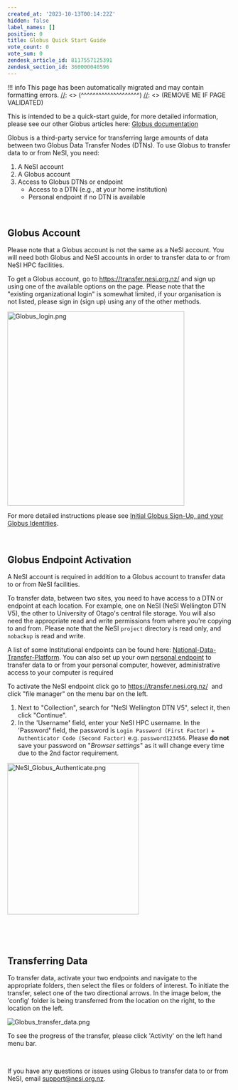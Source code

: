 ```yaml
---
created_at: '2023-10-13T00:14:22Z'
hidden: false
label_names: []
position: 0
title: Globus Quick Start Guide
vote_count: 0
vote_sum: 0
zendesk_article_id: 8117557125391
zendesk_section_id: 360000040596
---
```



[//]: <> (REMOVE ME IF PAGE VALIDATED)
[//]: <> (vvvvvvvvvvvvvvvvvvvv)
!!! info
    This page has been automatically migrated and may contain formatting errors.
[//]: <> (^^^^^^^^^^^^^^^^^^^^)
[//]: <> (REMOVE ME IF PAGE VALIDATED)
<p>This is intended to be a quick-start guide, for more detailed information, please see our other Globus articles here: <a href="https://support.nesi.org.nz/hc/en-gb/sections/360000040596">Globus documentation</a></p>
<p>Globus is a third-party service for transferring large amounts of data between two Globus Data Transfer Nodes (DTNs). To use Globus to transfer data to or from NeSI, you need:</p>
<ol>
<li>A NeSI account</li>
<li>A Globus account</li>
<li>Access to Globus DTNs or endpoint<br>
<ul type="A">
<li value="a">Access to a DTN (e.g., at your home institution)</li>
<li value="b">Personal endpoint if no DTN is available</li>
</ul>
</li>
</ol>
<p> </p>
<h2 id="h_01HCXQY0D23KC9J88RT5XFRK39">Globus Account</h2>
<p class="wysiwyg-text-align-left">Please note that a Globus account is not the same as a NeSI account. You will need both Globus and NeSI accounts in order to transfer data to or from NeSI HPC facilities.</p>
<p class="wysiwyg-text-align-left">To get a Globus account, go to <a href="https://transfer.nesi.org.nz/">https://transfer.nesi.org.nz/</a> and sign up using one of the available options on the page. Please note that the "existing organizational login" is somewhat limited, if your organisation is not listed, please sign in (sign up) using any of the other methods.</p>
<p class="wysiwyg-indent2 wysiwyg-text-align-left"><img src="https://support.nesi.org.nz/hc/article_attachments/8149105856015" alt="Globus_login.png" width="398" height="436"></p>
<p class="wysiwyg-text-align-left">For more detailed instructions please see <a href="https://support.nesi.org.nz/hc/en-gb/articles/360000817476"> Initial Globus Sign-Up, and your Globus Identities</a>.</p>
<p class="wysiwyg-text-align-left"> </p>
<h2 id="h_01HCXQYMCZP3S6K1Z0S8R0P6S2">Globus Endpoint Activation</h2>
<p>A NeSI account is required in addition to a Globus account to transfer data to or from NeSI facilities. <em><br></em></p>
<p>To transfer data, between two sites, you need to have access to a DTN or endpoint at each location. For example, one on NeSI (NeSI Wellington DTN V5), the other to University of Otago's central file storage. You will also need the appropriate read and write permissions from where you're copying to and from. Please note that the NeSI <code>project</code> directory is read only, and <code>nobackup</code> is read and write.</p>
<p>A list of some Institutional endpoints can be found here: <a href="https://support.nesi.org.nz/hc/en-gb/articles/360000931775-National-Data-Transfer-Platform">National-Data-Transfer-Platform</a>. You can also set up your own <a href="https://support.nesi.org.nz/hc/en-gb/articles/360000217915">personal endpoint</a> to transfer data to or from your personal computer, however, administrative access to your computer is required</p>
<p>To activate the NeSI endpoint click go to <a href="https://transfer.nesi.org.nz/">https://transfer.nesi.org.nz/</a>  and click "file manager" on the menu bar on the left.</p>
<ol>
<li>Next to "Collection", search for "NeSI Wellington DTN V5", select it, then click "Continue".</li>
<li>In the 'Username<strong>'</strong> field, enter your NeSI HPC username. In the 'Password<strong>'</strong> field, the password is <code class="c-mrkdwn__code" data-stringify-type="code"><span>Login Password (First Factor)</span></code> + <code class="c-mrkdwn__code" data-stringify-type="code"><span>Authenticator Code (Second Factor)</span></code> e.g. <code class="c-mrkdwn__code" data-stringify-type="code">password123456</code>. Please <strong>do not</strong> save your password on "<em>Browser settings</em>" as it will change every time due to the 2nd factor requirement.</li>
</ol>
<p class="wysiwyg-text-align-center"><img src="https://support.nesi.org.nz/hc/article_attachments/8149067986063" alt="NeSI_Globus_Authenticate.png" width="296" height="340"></p>
<p class="wysiwyg-text-align-left"> </p>
<p class="wysiwyg-text-align-left"> </p>
<h2 id="h_01HCXQZ3EYNQC08EMBEJ6BM1B6">Transferring Data</h2>
<p>To transfer data, activate your two endpoints and navigate to the appropriate folders, then select the files or folders of interest. To initiate the transfer, select one of the two directional arrows. In the image below, the 'config' folder is being transferred from the location on the right, to the location on the left.</p>
<p><img src="https://support.nesi.org.nz/hc/article_attachments/8149738412815" alt="Globus_transfer_data.png"></p>
<p>To see the progress of the transfer, please click 'Activity' on the left hand menu bar.</p>
<p> </p>
<p>If you have any questions or issues using Globus to transfer data to or from NeSI, email <a href="https://support@nesi.org.nz">support@nesi.org.nz</a>.</p>
<p> </p>
<p> </p>
<p> </p>